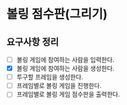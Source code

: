 # 볼링 점수판(그리기)

## 요구사항 정리

- [ ] 볼링 게임에 참여하는 사람을 입력한다.
- [x] 볼링 게임에 참여하는 사람을 생성한다.
- [ ] 투구할 프레임을 생성한다.
- [ ] 프레임별로 볼링 게임을 진행한다.
- [ ] 프레임별로 볼링 게임 점수판을 출력한다.
